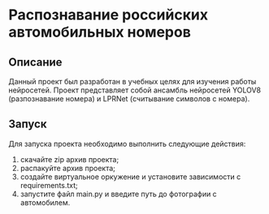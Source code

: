 # Распознавание российских автомобильных номеров
## Описание
Данный проект был разработан в учебных целях для изучения работы нейросетей.
Проект представляет собой ансамбль нейросетей YOLOV8 (разпознавание номера) и LPRNet (считывание символов с номера).
## Запуск
Для запуска проекта необходимо выполнить следующие действия:
1. скачайте zip архив проекта;
2. распакуйте архив проекта;
3. создайте виртуальное оркужение и установите зависимости с requirements.txt;
4. запустите файл main.py и введите путь до фотографии с автомобилем.
